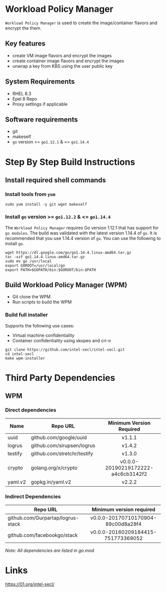 # Workload Policy Manager 

`Workload Policy Manager` is used to create the image/container flavors and encrypt the them.

## Key features

- create VM image flavors and encrypt the images
- create container image flavors and encrypt the images
- unwrap a key from KBS using the user public key


## System Requirements

- RHEL 8.3
- Epel 8 Repo
- Proxy settings if applicable

## Software requirements

- git
- makeself
- `go` version >= `go1.12.1` & <= `go1.14.4`

# Step By Step Build Instructions

## Install required shell commands

### Install tools from `yum`

```shell
sudo yum install -y git wget makeself
```

### Install `go` version >= `go1.12.2` & <= `go1.14.4`
The `Workload Policy Manager` requires Go version 1.12.1 that has support for `go modules`. The build was validated with the latest version 1.14.4 of `go`. It is recommended that you use 1.14.4 version of `go`. You can use the following to install `go`.
```shell
wget https://dl.google.com/go/go1.14.4.linux-amd64.tar.gz
tar -xzf go1.14.4.linux-amd64.tar.gz
sudo mv go /usr/local
export GOROOT=/usr/local/go
export PATH=$GOPATH/bin:$GOROOT/bin:$PATH
```

## Build Workload Policy Manager (WPM)

- Git clone the WPM
- Run scripts to build the WPM

### Build full installer

Supports the following use cases:
- Virtual machine confidentiality
- Container confidentiality using skopeo and cri-o


```shell
git clone https://github.com/intel-secl/intel-secl.git
cd intel-secl
make wpm-installer
```

# Third Party Dependencies

## WPM

### Direct dependencies

| Name         | Repo URL                    | Minimum Version Required           |
| -------------| --------------------------- | :--------------------------------: |
| uuid         | github.com/google/uuid      | v1.1.1                             |
| logrus       | github.com/sirupsen/logrus  | v1.4.2                             |
| testify      | github.com/stretchr/testify | v1.3.0                             |
| crypto       | golang.org/x/crypto         | v0.0.0-20190219172222-a4c6cb3142f2 |
| yaml.v2      | gopkg.in/yaml.v2            | v2.2.2                             |


### Indirect Dependencies

| Repo URL                          | Minimum version required           |
| ----------------------------------| :--------------------------------: |
| github.com/Gurpartap/logrus-stack | v0.0.0-20170710170904-89c00d8a28f4 |
| github.com/facebookgo/stack       | v0.0.0-20160209184415-751773369052 |

*Note: All dependencies are listed in go.mod*

# Links

https://01.org/intel-secl/
